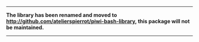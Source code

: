 ----

**The library has been renamed and moved to <http://github.com/atelierspierrot/piwi-bash-library>,
this package will not be maintained.**

----